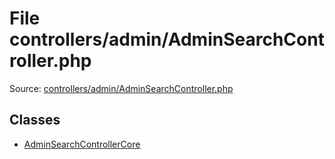 File controllers/admin/AdminSearchController.php
=========

Source: [controllers/admin/AdminSearchController.php](https://github.com/PrestaShop/PrestaShop/blob/1.6.0.5/controllers/admin/AdminSearchController.php)


Classes
-------

* [AdminSearchControllerCore](class.AdminSearchControllerCore.md)


